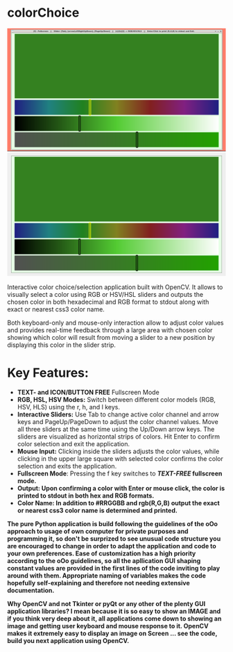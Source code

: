 # colorChoice

![colorChoice Windowed](colorChoiceWindowed.png "May the power of oOo be with you!")
![colorChoice Fullscreen](colorChoiceFullscreen.png "May the power of oOo be with you!")


Interactive color choice/selection application built with OpenCV. It allows to visually select a color using RGB or HSV/HSL sliders and outputs the chosen color in both hexadecimal and RGB format to stdout along with exact or nearest css3 color name. 

Both keyboard-only and mouse-only interaction allow to adjust color values and provides real-time feedback through a large area with chosen color showing which color will result from moving a slider to a new position by displaying this color in the slider strip.

# Key Features:
<ul><li><b>TEXT- and ICON/BUTTON FREE</b> Fullscreen Mode</li>
</li><li><b>RGB, HSL, HSV Modes:</b> Switch between different color models (RGB, HSV, HLS) using the r, h, and l keys.
</li><li><b>	Interactive Sliders:</b> Use Tab to change active color channel and arrow keys and PageUp/PageDown to adjust the color channel values. Move all three sliders at the same time using the Up/Down arrow keys. The sliders are visualized as horizontal strips of colors. Hit Enter to confirm color selection and exit the application. 
</li><li><b>Mouse Input:</b> Clicking inside the sliders adjusts the color values, while clicking in the upper large square with selected color confirms the color selection and exits the application.
</li><li><b>Fullscreen Mode</b>: Pressing the f key switches to <b><i>TEXT-FREE</i><b> fullscreen mode.
</li><li><b>Output:</b> Upon confirming a color with Enter or mouse click, the color is printed to stdout in both hex and RGB formats.
</li><li><b>Color Name:</b> In addition to #RRGGBB and rgb(R,G,B) output the exact or nearest css3 color name is determined and printed.
</li></ul>

The pure Python application is build following the guidelines of the oOo approach to usage of own computer for private purposes and programming it, so don't be surprized to see unusual code structure you are encouraged to change in order to adapt the application and code to your own preferences. Ease of customization has a high priority according to the oOo guidelines, so all the apllication GUI shaping constant values are provided in the first lines of the code inviting to play around with them. Appropriate naming of variables makes the code hopefully self-explaining  and therefore not needing extensive documentation. 

Why OpenCV and not Tkinter or pyQt or any other of the plenty GUI application libraries? I mean because it is so easy to show an IMAGE and if you think very deep about it, all applications come down to showing an image and getting user keyboard and mouse response to it. OpenCV makes it extremely easy to display an image on Screen ... see the code, build you next application using OpenCV. 
